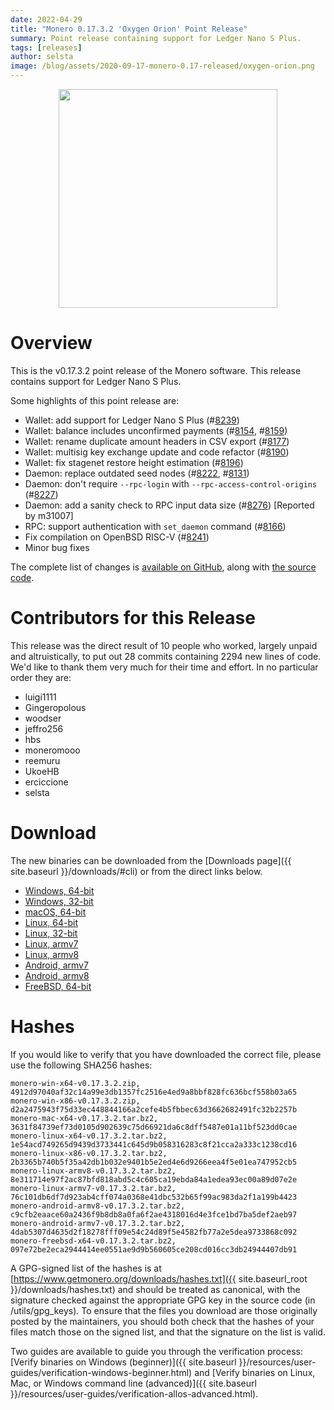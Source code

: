 ```yaml
---
date: 2022-04-29
title: "Monero 0.17.3.2 'Oxygen Orion' Point Release"
summary: Point release containing support for Ledger Nano S Plus.
tags: [releases]
author: selsta
image: /blog/assets/2020-09-17-monero-0.17-released/oxygen-orion.png
---
```


<div align="center">
   <img src="{{ page.image }}" width="350px">
 </div>

# Overview

This is the v0.17.3.2 point release of the Monero software. This release contains support for Ledger Nano S Plus.

Some highlights of this point release are:

- Wallet: add support for Ledger Nano S Plus (#[8239](https://github.com/monero-project/monero/pull/8239))
- Wallet: balance includes unconfirmed payments (#[8154](https://github.com/monero-project/monero/pull/8154), #[8159](https://github.com/monero-project/monero/pull/8159))
- Wallet: rename duplicate amount headers in CSV export (#[8177](https://github.com/monero-project/monero/pull/8177))
- Wallet: multisig key exchange update and code refactor (#[8190](https://github.com/monero-project/monero/pull/8190))
- Wallet: fix stagenet restore height estimation (#[8196](https://github.com/monero-project/monero/pull/8196))
- Daemon: replace outdated seed nodes (#[8222](https://github.com/monero-project/monero/pull/8222), #[8131](https://github.com/monero-project/monero/pull/8131))
- Daemon: don't require `--rpc-login` with `--rpc-access-control-origins` (#[8227](https://github.com/monero-project/monero/pull/8227))
- Daemon: add a sanity check to RPC input data size (#[8276](https://github.com/monero-project/monero/pull/8276)) [Reported by m31007]
- RPC: support authentication with `set_daemon` command (#[8166](https://github.com/monero-project/monero/pull/8166))
- Fix compilation on OpenBSD RISC-V (#[8241](https://github.com/monero-project/monero/pull/8241))
- Minor bug fixes

The complete list of changes is [available on GitHub](https://github.com/monero-project/monero/compare/v0.17.3.0...v0.17.3.2), along with [the source code](https://github.com/monero-project/monero/tree/v0.17.3.2).

# Contributors for this Release

This release was the direct result of 10 people who worked, largely unpaid and altruistically, to put out 28 commits containing 2294 new lines of code. We'd like to thank them very much for their time and effort. In no particular order they are:

- luigi1111
- Gingeropolous
- woodser
- jeffro256
- hbs
- moneromooo
- reemuru
- UkoeHB
- erciccione
- selsta

# Download

The new binaries can be downloaded from the [Downloads page]({{ site.baseurl }}/downloads/#cli) or from the direct links below.

- [Windows, 64-bit](https://downloads.getmonero.org/cli/monero-win-x64-v0.17.3.2.zip)
- [Windows, 32-bit](https://downloads.getmonero.org/cli/monero-win-x86-v0.17.3.2.zip)
- [macOS, 64-bit](https://downloads.getmonero.org/cli/monero-mac-x64-v0.17.3.2.tar.bz2)
- [Linux, 64-bit](https://downloads.getmonero.org/cli/monero-linux-x64-v0.17.3.2.tar.bz2)
- [Linux, 32-bit](https://downloads.getmonero.org/cli/monero-linux-x86-v0.17.3.2.tar.bz2)
- [Linux, armv7](https://downloads.getmonero.org/cli/monero-linux-armv7-v0.17.3.2.tar.bz2)
- [Linux, armv8](https://downloads.getmonero.org/cli/monero-linux-armv8-v0.17.3.2.tar.bz2)
- [Android, armv7](https://downloads.getmonero.org/cli/monero-android-armv7-v0.17.3.2.tar.bz2)
- [Android, armv8](https://downloads.getmonero.org/cli/monero-android-armv8-v0.17.3.2.tar.bz2)
- [FreeBSD, 64-bit](https://downloads.getmonero.org/cli/monero-freebsd-x64-v0.17.3.2.tar.bz2)

# Hashes

If you would like to verify that you have downloaded the correct file, please use the following SHA256 hashes:

```
monero-win-x64-v0.17.3.2.zip, 4912d97040af32c14a99e3db1357fc2516e4ed9a8bbf828fc636bcf558b03a65
monero-win-x86-v0.17.3.2.zip, d2a2475943f75d33ec448844166a2cefe4b5fbbec63d3662682491fc32b2257b
monero-mac-x64-v0.17.3.2.tar.bz2, 3631f84739ef73d0105d902639c75d66921da6c8dff5487e01a11bf523dd0cae
monero-linux-x64-v0.17.3.2.tar.bz2, 1e54acd749265d9439d3733441c645d9b058316283c8f21cca2a333c1238cd16
monero-linux-x86-v0.17.3.2.tar.bz2, 2b3365b740b5f35a42db1b032e9401b5e2ed4e6d9266eea4f5e01ea747952cb5
monero-linux-armv8-v0.17.3.2.tar.bz2, 8e311714e97f2ac87bfd818abd5c4c605ca19ebda84a1edea93ec00a89d07e2e
monero-linux-armv7-v0.17.3.2.tar.bz2, 76c101db6df7d923ab4cff074a0368e41dbc532b65f99ac983da2f1a199b4423
monero-android-armv8-v0.17.3.2.tar.bz2, c9cfb2eaace60a2436f9b8db8a0fa6f2ae4318016d4e3fce1bd7ba5def2aeb97
monero-android-armv7-v0.17.3.2.tar.bz2, 4dab5307d4635d2f18278fff09e54c24d89f5e4582fb77a2e5dea9733868c092
monero-freebsd-x64-v0.17.3.2.tar.bz2, 097e72be2eca2944414ee0551ae9d9b560605ce208cd016cc3db24944407db91
```

A GPG-signed list of the hashes is at [https://www.getmonero.org/downloads/hashes.txt]({{ site.baseurl_root }}/downloads/hashes.txt) and should be treated as canonical, with the signature checked against the appropriate GPG key in the source code (in /utils/gpg_keys). To ensure that the files you download are those originally posted by the maintainers, you should both check that the hashes of your files match those on the signed list, and that the signature on the list is valid.

Two guides are available to guide you through the verification process: [Verify binaries on Windows (beginner)]({{ site.baseurl }}/resources/user-guides/verification-windows-beginner.html) and [Verify binaries on Linux, Mac, or Windows command line (advanced)]({{ site.baseurl }}/resources/user-guides/verification-allos-advanced.html).
